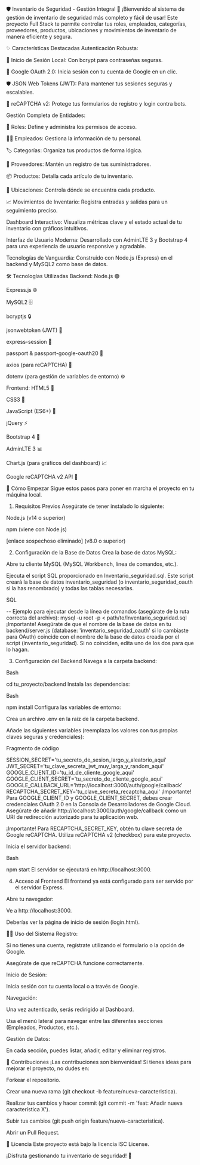 🛡️ Inventario de Seguridad - Gestión Integral 🚀
¡Bienvenido al sistema de gestión de inventario de seguridad más completo y fácil de usar! Este proyecto Full Stack te permite controlar tus roles, empleados, categorías, proveedores, productos, ubicaciones y movimientos de inventario de manera eficiente y segura.

✨ Características Destacadas
Autenticación Robusta:

🔐 Inicio de Sesión Local: Con bcrypt para contraseñas seguras.

🔑 Google OAuth 2.0: Inicia sesión con tu cuenta de Google en un clic.

🛡️ JSON Web Tokens (JWT): Para mantener tus sesiones seguras y escalables.

🤖 reCAPTCHA v2: Protege tus formularios de registro y login contra bots.

Gestión Completa de Entidades:

👥 Roles: Define y administra los permisos de acceso.

🧑‍💻 Empleados: Gestiona la información de tu personal.

🏷️ Categorías: Organiza tus productos de forma lógica.

🚚 Proveedores: Mantén un registro de tus suministradores.

📦 Productos: Detalla cada artículo de tu inventario.

📍 Ubicaciones: Controla dónde se encuentra cada producto.

📈 Movimientos de Inventario: Registra entradas y salidas para un seguimiento preciso.

Dashboard Interactivo: Visualiza métricas clave y el estado actual de tu inventario con gráficos intuitivos.

Interfaz de Usuario Moderna: Desarrollado con AdminLTE 3 y Bootstrap 4 para una experiencia de usuario responsive y agradable.

Tecnologías de Vanguardia: Construido con Node.js (Express) en el backend y MySQL2 como base de datos.

🛠️ Tecnologías Utilizadas
Backend:
Node.js 🟢

Express.js 🌐

MySQL2 🗄️

bcryptjs 🔒

jsonwebtoken (JWT) 🔑

express-session 🍪

passport & passport-google-oauth20 🛂

axios (para reCAPTCHA) 📡

dotenv (para gestión de variables de entorno) ⚙️

Frontend:
HTML5 📄

CSS3 🎨

JavaScript (ES6+) 🚀

jQuery ⚡

Bootstrap 4 💅

AdminLTE 3 📊

Chart.js (para gráficos del dashboard) 📈

Google reCAPTCHA v2 API 🤖

🚀 Cómo Empezar
Sigue estos pasos para poner en marcha el proyecto en tu máquina local.

1. Requisitos Previos
   Asegúrate de tener instalado lo siguiente:

Node.js (v14 o superior)

npm (viene con Node.js)

[enlace sospechoso eliminado] (v8.0 o superior)

2. Configuración de la Base de Datos
   Crea la base de datos MySQL:

Abre tu cliente MySQL (MySQL Workbench, línea de comandos, etc.).

Ejecuta el script SQL proporcionado en Inventario_seguridad.sql. Este script creará la base de datos inventario_seguridad (o inventario_seguridad_oauth si la has renombrado) y todas las tablas necesarias.

SQL

-- Ejemplo para ejecutar desde la línea de comandos (asegúrate de la ruta correcta del archivo):
mysql -u root -p < path/to/Inventario_seguridad.sql
¡Importante! Asegúrate de que el nombre de la base de datos en tu backend/server.js (database: 'inventario_seguridad_oauth' si lo cambiaste para OAuth) coincide con el nombre de la base de datos creada por el script (inventario_seguridad). Si no coinciden, edita uno de los dos para que lo hagan.

3. Configuración del Backend
   Navega a la carpeta backend:

Bash

cd tu_proyecto/backend
Instala las dependencias:

Bash

npm install
Configura las variables de entorno:

Crea un archivo .env en la raíz de la carpeta backend.

Añade las siguientes variables (reemplaza los valores con tus propias claves seguras y credenciales):

Fragmento de código

SESSION_SECRET='tu_secreto_de_sesion_largo_y_aleatorio_aqui'
JWT_SECRET='tu_clave_secreta_jwt_muy_larga_y_random_aqui'
GOOGLE_CLIENT_ID='tu_id_de_cliente_google_aqui'
GOOGLE_CLIENT_SECRET='tu_secreto_de_cliente_google_aqui'
GOOGLE_CALLBACK_URL='http://localhost:3000/auth/google/callback'
RECAPTCHA_SECRET_KEY='tu_clave_secreta_recaptcha_aqui'
¡Importante! Para GOOGLE_CLIENT_ID y GOOGLE_CLIENT_SECRET, debes crear credenciales OAuth 2.0 en la Consola de Desarrolladores de Google Cloud. Asegúrate de añadir http://localhost:3000/auth/google/callback como un URI de redirección autorizado para tu aplicación web.

¡Importante! Para RECAPTCHA_SECRET_KEY, obtén tu clave secreta de Google reCAPTCHA. Utiliza reCAPTCHA v2 (checkbox) para este proyecto.

Inicia el servidor backend:

Bash

npm start
El servidor se ejecutará en http://localhost:3000.

4. Acceso al Frontend
   El frontend ya está configurado para ser servido por el servidor Express.

Abre tu navegador:

Ve a http://localhost:3000.

Deberías ver la página de inicio de sesión (login.html).

👨‍💻 Uso del Sistema
Registro:

Si no tienes una cuenta, regístrate utilizando el formulario o la opción de Google.

Asegúrate de que reCAPTCHA funcione correctamente.

Inicio de Sesión:

Inicia sesión con tu cuenta local o a través de Google.

Navegación:

Una vez autenticado, serás redirigido al Dashboard.

Usa el menú lateral para navegar entre las diferentes secciones (Empleados, Productos, etc.).

Gestión de Datos:

En cada sección, puedes listar, añadir, editar y eliminar registros.

🤝 Contribuciones
¡Las contribuciones son bienvenidas! Si tienes ideas para mejorar el proyecto, no dudes en:

Forkear el repositorio.

Crear una nueva rama (git checkout -b feature/nueva-caracteristica).

Realizar tus cambios y hacer commit (git commit -m 'feat: Añadir nueva característica X').

Subir tus cambios (git push origin feature/nueva-caracteristica).

Abrir un Pull Request.

📄 Licencia
Este proyecto está bajo la licencia ISC License.

¡Disfruta gestionando tu inventario de seguridad! 🎉